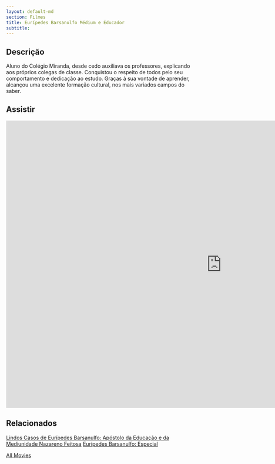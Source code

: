 ```yaml
---
layout: default-md
section: Filmes
title: Eurípedes Barsanulfo Médium e Educador
subtitle: 
---
```


## Descrição
Aluno do Colégio Miranda, desde cedo auxiliava os professores, explicando aos próprios colegas de classe. Conquistou o respeito de todos pelo seu comportamento e dedicação ao estudo. Graças à sua vontade de aprender, alcançou uma excelente formação cultural, nos mais variados campos do saber.

## Assistir
<iframe width="1172" height="781" src="https://www.youtube.com/embed/RrlkMDQaGxQ" frameborder="0" allow="accelerometer; autoplay; encrypted-media; gyroscope; picture-in-picture" allowfullscreen></iframe>


## Relacionados
[Lindos Casos de Eurípedes Barsanulfo: Apóstolo da Educação e da Mediunidade Nazareno Feitosa](https://www.youtube.com/watch?v=26wf2Y_jY7c)
[Eurípedes Barsanulfo: Especial](https://www.youtube.com/watch?v=6dwTXWg2DZE)



<a href="/movies" class="button">All Movies</a>